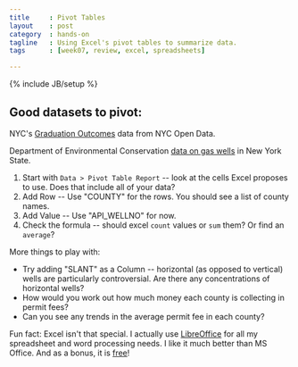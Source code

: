 ```yaml
---
title     : Pivot Tables
layout    : post
category  : hands-on
tagline   : Using Excel's pivot tables to summarize data.
tags      : [week07, review, excel, spreadsheets]

---
```


{% include JB/setup %}

## Good datasets to pivot:

NYC's [Graduation Outcomes](https://data.cityofnewyork.us/Education/Graduation-Outcomes-Borough-Classes-of-2005-2011-E/x2hp-8ukt) data from NYC Open Data.

Department of Environmental Conservation [data on gas wells](http://www.dec.ny.gov/energy/1603.html) in New York State. 

1. Start with `Data > Pivot Table Report` -- look at the cells Excel proposes to use. Does that include all of your data?
2. Add Row -- Use "COUNTY" for the rows. You should see a list of county names. 
3. Add Value -- Use "API_WELLNO" for now. 
4. Check the formula -- should excel `count` values or `sum` them? Or find an `average`? 

More things to play with:

* Try adding "SLANT" as a Column -- horizontal (as opposed to vertical) wells are particularly controversial. Are there any concentrations of horizontal wells?
* How would you work out how much money each county is collecting in permit fees?
* Can you see any trends in the average permit fee in each county? 


Fun fact: Excel isn't that special. I actually use [LibreOffice](http://libreoffice.org/) for all my spreadsheet and word processing needs. I like it much better than MS Office. And as a bonus, it is [free](https://en.wikipedia.org/wiki/Free_software)!